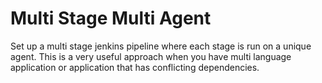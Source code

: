 # Multi Stage Multi Agent

Set up a multi stage jenkins pipeline where each stage is run on a unique agent. This is a very useful approach when you have multi language application
or application that has conflicting dependencies.